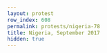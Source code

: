 ```yaml
---
layout: protest
row_index: 608
permalink: protests/nigeria-78
title: Nigeria, September 2017
hidden: true
---
```

